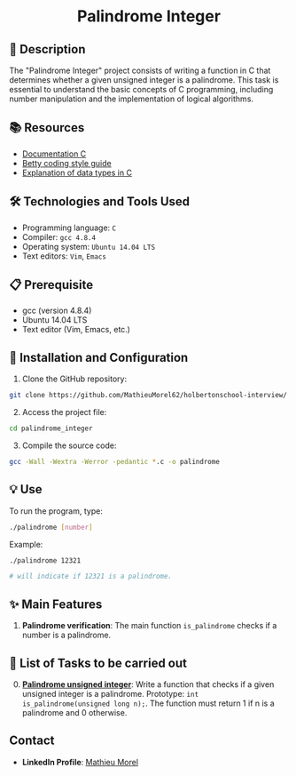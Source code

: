 # <p align="center">Palindrome Integer</p>

## 📝 Description
The "Palindrome Integer" project consists of writing a function in C that determines whether a given unsigned integer is a palindrome. This task is essential to understand the basic concepts of C programming, including number manipulation and the implementation of logical algorithms.

## 📚 Resources
- [Documentation C](https://en.cppreference.com/w/c)
- [Betty coding style guide](https://github.com/holbertonschool/Betty/wiki)
- [Explanation of data types in C](https://www.tutorialspoint.com/cprogramming/c_data_types.htm)

## 🛠️ Technologies and Tools Used
- Programming language: `C`
- Compiler: `gcc 4.8.4`
- Operating system: `Ubuntu 14.04 LTS`
- Text editors: `Vim`, `Emacs`

## 📋 Prerequisite
- gcc (version 4.8.4)
- Ubuntu 14.04 LTS
- Text editor (Vim, Emacs, etc.)

## 🚀 Installation and Configuration

1. Clone the GitHub repository: 

```sh
git clone https://github.com/MathieuMorel62/holbertonschool-interview/
```

2. Access the project file: 

```sh
cd palindrome_integer
```

3. Compile the source code: 

```sh
gcc -Wall -Wextra -Werror -pedantic *.c -o palindrome
```

## 💡 Use

To run the program, type: 

```sh
./palindrome [number]
```

Example: 

```sh
./palindrome 12321 

# will indicate if 12321 is a palindrome.
```

## ✨ Main Features
1. **Palindrome verification**: The main function `is_palindrome` checks if a number is a palindrome.

## 📝 List of Tasks to be carried out
0. [**Palindrome unsigned integer**](https://github.com/MathieuMorel62/holbertonschool-interview/blob/main/palindrome_integer/0-is_palindrome.c): Write a function that checks if a given unsigned integer is a palindrome. Prototype: `int is_palindrome(unsigned long n);`. The function must return 1 if n is a palindrome and 0 otherwise.

## Contact
- **LinkedIn Profile**: [Mathieu Morel](https://www.linkedin.com/in/mathieu-morel-9ab457261/)
